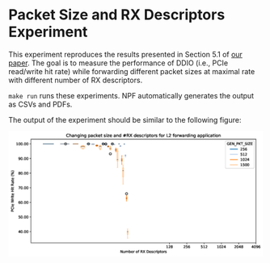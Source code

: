 # Packet Size and RX Descriptors Experiment

This experiment reproduces the results presented in Section 5.1 of [our paper][ddio-atc-paper]. The goal is to measure the performance of DDIO (i.e., PCIe read/write hit rate) while forwarding different packet sizes at maximal rate with different number of RX descriptors.

`make run` runs these experiments. NPF automatically generates the output as CSVs and PDFs.

The output of the experiment should be similar to the following figure:

![sample](ddio-pktsize-desc-sample.png "Packet Size and Descriptor Results")

[ddio-atc-paper]: https://www.usenix.org/conference/atc20/presentation/farshin
